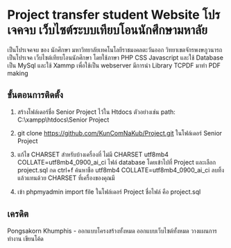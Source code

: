 # Project transfer student Website โปรเจคจบ เว็บไซต์ระบบเทียบโอนนักศึกษามหาลัย 

เป็นโปรเจคจบ ของ นักศึกษา มหาวิทยาลัยเทคโนโลยีราชมงคลตะวันออก วิทยาเขตจักรพงษภูวนารถ เป็นโปรเจค เว็บไซต์เทียบโอนนักศึกษา
โดยใช้ภาษา PHP CSS Javascript และใช้ Database เป็น MySql และใช้ Xammp เพื่อใช้เป็น webserver มีการนำ Library TCPDF มาทำ PDF making

## ขั้นตอนการติดตั้ง

1. สร้างโฟล์เดอร์ชื่อ Senior Project ไว้ใน Htdocs ตัวอย่างเช่น path: C:\xampp\htdocs\Senior Project

2. git clone https://github.com/KunComNaKub/Project.git ในโฟล์เดอร์ Senior Project

3. แก้ไข CHARSET สำหรับบ้างเครื่องที่ ไม่มี CHARSET utf8mb4 COLLATE=utf8mb4_0900_ai_ci ไฟล์ database โดยเข้าไปที่ Project และเลือก project.sql กด ctrl+f ค้นหาชือ utf8mb4 COLLATE=utf8mb4_0900_ai_ci ลบทิ้ง แล้วแทนด้วย CHARSET ที่เครื่องของคุณมี

4. เข้า phpmyadmin import file ในโฟล์เดอร์ Project ชื่อไฟล์ คือ project.sql

## เครดิต
Pongsakorn Khumphis - ออกแบบโครงสร้างทั้งหมด ออกแบบเว็บไซต์ทั้งหมด วางแผนการทำงาน เขียนโค้ด
